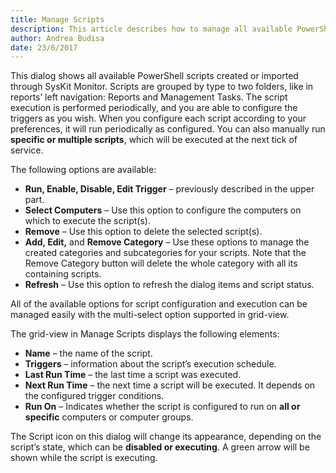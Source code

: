 ```yaml
---
title: Manage Scripts
description: This article describes how to manage all available PowerShell scripts that are created or imported through SysKit Monitor.
author: Andrea Budisa
date: 23/6/2017
---
```

This dialog shows all available PowerShell scripts created or imported through SysKit Monitor. Scripts are grouped by type to two folders, like in reports’ left navigation: Reports and Management Tasks. The script execution is performed periodically, and you are able to configure the triggers as you wish. When you configure each script according to your preferences, it will run periodically as configured. You can also manually run __specific or multiple scripts__, which will be executed at the next tick of service.

The following options are available:

+ __Run, Enable, Disable, Edit Trigger__ – previously described in the upper part.
+ __Select Computers__ – Use this option to configure the computers on which to execute the script(s).
+ __Remove__ – Use this option to delete the selected script(s).
+ __Add, Edit,__ and __Remove Category__ – Use these options to manage the created categories and subcategories for your scripts. Note that the Remove Category button will delete the whole category with all its containing scripts.
+ __Refresh__ – Use this option to refresh the dialog items and script status.

All of the available options for script configuration and execution can be managed easily with the multi-select option supported in grid-view.

The grid-view in Manage Scripts displays the following elements:

+ __Name__ – the name of the script.
+ __Triggers__ – information about the script’s execution schedule.
+ __Last Run Time__ – the last time a script was executed.
+ __Next Run Time__ – the next time a script will be executed. It depends on the configured trigger conditions.
+ __Run On__ – Indicates whether the script is configured to run on __all or specific__ computers or computer groups.

The Script icon on this dialog will change its appearance, depending on the script’s state, which can be __disabled or executing__. A green arrow will be shown while the script is executing.